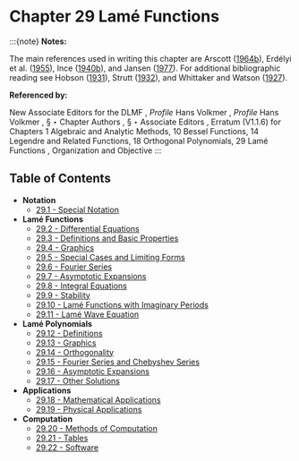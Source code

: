 # Chapter 29 Lamé Functions

:::{note}
**Notes:**

The main references used in writing this chapter are Arscott ([1964b](./bib/index.html#bib142 "Periodic Differential Equations. An Introduction to Mathieu, Lamé, and Allied Functions")), Erdélyi et al. ([1955](./bib/E.html#bib755 "Higher Transcendental Functions. Vol. III")), Ince ([1940b](./bib/I.html#bib1127 "Further investigations into the periodic Lamé functions")), and Jansen ([1977](./bib/J.html#bib1162 "Simple-periodic and Non-periodic Lamé Functions")). For additional bibliographic reading see Hobson ([1931](./bib/H.html#bib1092 "The Theory of Spherical and Ellipsoidal Harmonics")), Strutt ([1932](./bib/S.html#bib2182 "Lamésche, Mathieusche, und verwandte Funktionen in Physik und Technik")), and Whittaker and Watson ([1927](./bib/W.html#bib2404 "A Course of Modern Analysis")).

**Referenced by:**

New Associate Editors for the DLMF , *Profile* Hans Volkmer , *Profile* Hans Volkmer , § ‣ Chapter Authors , § ‣ Associate Editors , Erratum (V1.1.6) for Chapters 1 Algebraic and Analytic Methods, 10 Bessel Functions, 14 Legendre and Related Functions, 18 Orthogonal Polynomials, 29 Lamé Functions , Organization and Objective
:::

## Table of Contents

- <a id="PT1"></a>**Notation**
  - [29.1 - Special Notation](./29.1.md)
- <a id="PT2"></a>**Lamé Functions**
  - [29.2 - Differential Equations](./29.2.md)
  - [29.3 - Definitions and Basic Properties](./29.3.md)
  - [29.4 - Graphics](./29.4.md)
  - [29.5 - Special Cases and Limiting Forms](./29.5.md)
  - [29.6 - Fourier Series](./29.6.md)
  - [29.7 - Asymptotic Expansions](./29.7.md)
  - [29.8 - Integral Equations](./29.8.md)
  - [29.9 - Stability](./29.9.md)
  - [29.10 - Lamé Functions with Imaginary Periods](./29.10.md)
  - [29.11 - Lamé Wave Equation](./29.11.md)
- <a id="PT3"></a>**Lamé Polynomials**
  - [29.12 - Definitions](./29.12.md)
  - [29.13 - Graphics](./29.13.md)
  - [29.14 - Orthogonality](./29.14.md)
  - [29.15 - Fourier Series and Chebyshev Series](./29.15.md)
  - [29.16 - Asymptotic Expansions](./29.16.md)
  - [29.17 - Other Solutions](./29.17.md)
- <a id="PT4"></a>**Applications**
  - [29.18 - Mathematical Applications](./29.18.md)
  - [29.19 - Physical Applications](./29.19.md)
- <a id="PT5"></a>**Computation**
  - [29.20 - Methods of Computation](./29.20.md)
  - [29.21 - Tables](./29.21.md)
  - [29.22 - Software](./29.22.md)